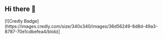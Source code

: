 ## Hi there 👋

<!--
**vee-kamunya/vee-kamunya** is a ✨ _special_ ✨ repository because its `README.md` (this file) appears on your GitHub profile.

Here are some ideas to get you started:

- 🔭 I’m currently working on ...
- 🌱 I’m currently learning ...
- 👯 I’m looking to collaborate on ...
- 🤔 I’m looking for help with ...
- 💬 Ask me about ...
- 📫 How to reach me: ...
- 😄 Pronouns: ...
- ⚡ Fun fact: ...
-->
<div data-iframe-width="150" data-iframe-height="270" data-share-badge-id="6fcdc25f-0145-4854-a3f9-7fc2a250781f" data-share-badge-host="https://www.credly.com"></div><script type="text/javascript" async src="//cdn.credly.com/assets/utilities/embed.js"></script>
[![Credly Badge](https://images.credly.com/size/340x340/images/36d56249-8d8d-49a3-8787-70e1cdbefea4/blob)]

